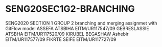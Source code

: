 # SENG20SEC1G2-BRANCHING
SENG2020 SECTION 1 GROUP 2 branching and merging assignmet with GitFlow model
ASSEFA ATSBIHA       	EITM/UR117547/09
GEBRESLASSIE ATSBHA	  EITM/UR117520/09
KIRUBEL BEGASHAW Ashebir EITM/UR117577/09
FIKRTE SEIFE	        EITM/UR117727/09
